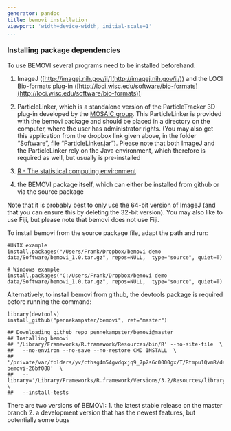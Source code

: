 ```yaml
---
generator: pandoc
title: bemovi installation
viewport: 'width=device-width, initial-scale=1'
...
```


### Installing package dependencies

To use BEMOVI several programs need to be installed beforehand:

1.  ImageJ ([http://imagej.nih.gov/ij/](http://imagej.nih.gov/ij/)) and
    the LOCI Bio-formats plug-in
    ([http://loci.wisc.edu/software/bio-formats](http://loci.wisc.edu/software/bio-formats))

2.  ParticleLinker, which is a standalone version of the ParticleTracker
    3D plug-in developed by the [MOSAIC
    group](http://mosaic.mpi-cbg.de/). This ParticleLinker is provided
    with the bemovi package and should be placed in a directory on the
    computer, where the user has administrator rights. (You may also get
    this application from the dropbox link given above, in the folder
    “Software”, file “ParticleLinker.jar”). Please note that both ImageJ
    and the ParticleLinker rely on the Java environment, which therefore
    is required as well, but usually is pre-installed

3.  [R - The statistical computing
    environment](http://www.r-project.org/)

4.  the BEMOVI package itself, which can either be installed from github
    or via the source package

Note that it is probably best to only use the 64-bit version of ImageJ
(and that you can ensure this by deleting the 32-bit version). You may
also like to use Fiji, but please note that bemovi does not use Fiji.

To install bemovi from the source package file, adapt the path and run:

``` {.r}
#UNIX example
install.packages("/Users/Frank/Dropbox/bemovi demo data/Software/bemovi_1.0.tar.gz", repos=NULL,  type="source", quiet=T)

# Windows example
install.packages("C:/Users/Frank/Dropbox/bemovi demo data/Software/bemovi_1.0.tar.gz", repos=NULL,  type="source", quiet=T)
```

Alternatively, to install bemovi from github, the devtools package is
required before running the command:

``` {.r}
library(devtools)
install_github("pennekampster/bemovi", ref="master")
```

    ## Downloading github repo pennekampster/bemovi@master
    ## Installing bemovi
    ## '/Library/Frameworks/R.framework/Resources/bin/R' --no-site-file  \
    ##   --no-environ --no-save --no-restore CMD INSTALL  \
    ##   '/private/var/folders/yv/cthsg4m54gvdqxjq9_7p2s6c0000gx/T/Rtmpu1QvmR/devtools12b07c2965cc/pennekampster-bemovi-26bf088'  \
    ##   --library='/Library/Frameworks/R.framework/Versions/3.2/Resources/library'  \
    ##   --install-tests

There are two versions of BEMOVI: 1. the latest stable release on the
master branch 2. a development version that has the newest features, but
potentially some bugs
